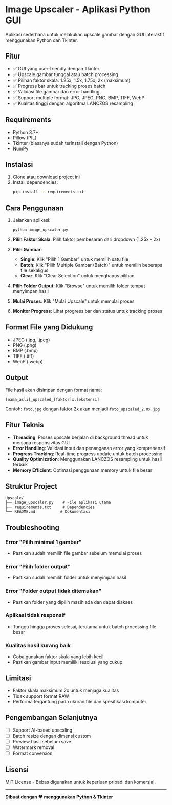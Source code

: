# Image Upscaler - Aplikasi Python GUI

Aplikasi sederhana untuk melakukan upscale gambar dengan GUI interaktif menggunakan Python dan Tkinter.

## Fitur

- ✅ GUI yang user-friendly dengan Tkinter
- ✅ Upscale gambar tunggal atau batch processing
- ✅ Pilihan faktor skala: 1.25x, 1.5x, 1.75x, 2x (maksimum)
- ✅ Progress bar untuk tracking proses batch
- ✅ Validasi file gambar dan error handling
- ✅ Support multiple format: JPG, JPEG, PNG, BMP, TIFF, WebP
- ✅ Kualitas tinggi dengan algoritma LANCZOS resampling

## Requirements

- Python 3.7+
- Pillow (PIL)
- Tkinter (biasanya sudah terinstall dengan Python)
- NumPy

## Instalasi

1. Clone atau download project ini
2. Install dependencies:
   ```bash
   pip install -r requirements.txt
   ```

## Cara Penggunaan

1. Jalankan aplikasi:
   ```bash
   python image_upscaler.py
   ```

2. **Pilih Faktor Skala**: Pilih faktor pembesaran dari dropdown (1.25x - 2x)

3. **Pilih Gambar**:
   - **Single**: Klik "Pilih 1 Gambar" untuk memilih satu file
   - **Batch**: Klik "Pilih Multiple Gambar (Batch)" untuk memilih beberapa file sekaligus
   - **Clear**: Klik "Clear Selection" untuk menghapus pilihan

4. **Pilih Folder Output**: Klik "Browse" untuk memilih folder tempat menyimpan hasil

5. **Mulai Proses**: Klik "Mulai Upscale" untuk memulai proses

6. **Monitor Progress**: Lihat progress bar dan status untuk tracking proses

## Format File yang Didukung

- JPEG (.jpg, .jpeg)
- PNG (.png)
- BMP (.bmp)
- TIFF (.tiff)
- WebP (.webp)

## Output

File hasil akan disimpan dengan format nama:
```
[nama_asli]_upscaled_[faktor]x.[ekstensi]
```

Contoh: `foto.jpg` dengan faktor 2x akan menjadi `foto_upscaled_2.0x.jpg`

## Fitur Teknis

- **Threading**: Proses upscale berjalan di background thread untuk menjaga responsivitas GUI
- **Error Handling**: Validasi input dan penanganan error yang komprehensif
- **Progress Tracking**: Real-time progress update untuk batch processing
- **Quality Optimization**: Menggunakan LANCZOS resampling untuk hasil terbaik
- **Memory Efficient**: Optimasi penggunaan memory untuk file besar

## Struktur Project

```
Upscale/
├── image_upscaler.py    # File aplikasi utama
├── requirements.txt     # Dependencies
└── README.md           # Dokumentasi
```

## Troubleshooting

### Error "Pilih minimal 1 gambar"
- Pastikan sudah memilih file gambar sebelum memulai proses

### Error "Pilih folder output"
- Pastikan sudah memilih folder untuk menyimpan hasil

### Error "Folder output tidak ditemukan"
- Pastikan folder yang dipilih masih ada dan dapat diakses

### Aplikasi tidak responsif
- Tunggu hingga proses selesai, terutama untuk batch processing file besar

### Kualitas hasil kurang baik
- Coba gunakan faktor skala yang lebih kecil
- Pastikan gambar input memiliki resolusi yang cukup

## Limitasi

- Faktor skala maksimum 2x untuk menjaga kualitas
- Tidak support format RAW
- Performa tergantung pada ukuran file dan spesifikasi komputer

## Pengembangan Selanjutnya

- [ ] Support AI-based upscaling
- [ ] Batch resize dengan dimensi custom
- [ ] Preview hasil sebelum save
- [ ] Watermark removal
- [ ] Format conversion

## Lisensi

MIT License - Bebas digunakan untuk keperluan pribadi dan komersial.

---

**Dibuat dengan ❤️ menggunakan Python & Tkinter**